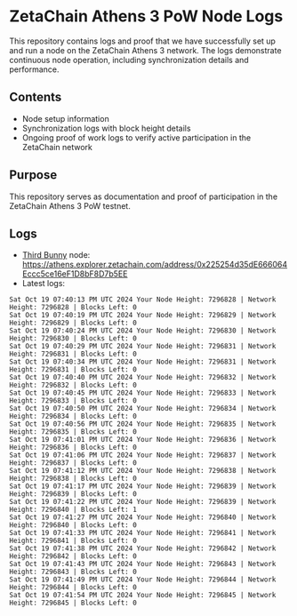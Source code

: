 # ZetaChain Athens 3 PoW Node Logs
This repository contains logs and proof that we have successfully set up and run a node on the ZetaChain Athens 3 network. The logs demonstrate continuous node operation, including synchronization details and performance.

## Contents
- Node setup information
- Synchronization logs with block height details
- Ongoing proof of work logs to verify active participation in the ZetaChain network

## Purpose
This repository serves as documentation and proof of participation in the ZetaChain Athens 3 PoW testnet.

## Logs

- [Third Bunny](https://thirdbunny.xyz/) node: https://athens.explorer.zetachain.com/address/0x225254d35dE666064Eccc5ce16eF1D8bF8D7b5EE
- Latest logs:
```
Sat Oct 19 07:40:13 PM UTC 2024 Your Node Height: 7296828 | Network Height: 7296828 | Blocks Left: 0
Sat Oct 19 07:40:19 PM UTC 2024 Your Node Height: 7296829 | Network Height: 7296829 | Blocks Left: 0
Sat Oct 19 07:40:24 PM UTC 2024 Your Node Height: 7296830 | Network Height: 7296830 | Blocks Left: 0
Sat Oct 19 07:40:29 PM UTC 2024 Your Node Height: 7296831 | Network Height: 7296831 | Blocks Left: 0
Sat Oct 19 07:40:34 PM UTC 2024 Your Node Height: 7296831 | Network Height: 7296831 | Blocks Left: 0
Sat Oct 19 07:40:40 PM UTC 2024 Your Node Height: 7296832 | Network Height: 7296832 | Blocks Left: 0
Sat Oct 19 07:40:45 PM UTC 2024 Your Node Height: 7296833 | Network Height: 7296833 | Blocks Left: 0
Sat Oct 19 07:40:50 PM UTC 2024 Your Node Height: 7296834 | Network Height: 7296834 | Blocks Left: 0
Sat Oct 19 07:40:56 PM UTC 2024 Your Node Height: 7296835 | Network Height: 7296835 | Blocks Left: 0
Sat Oct 19 07:41:01 PM UTC 2024 Your Node Height: 7296836 | Network Height: 7296836 | Blocks Left: 0
Sat Oct 19 07:41:06 PM UTC 2024 Your Node Height: 7296837 | Network Height: 7296837 | Blocks Left: 0
Sat Oct 19 07:41:12 PM UTC 2024 Your Node Height: 7296838 | Network Height: 7296838 | Blocks Left: 0
Sat Oct 19 07:41:17 PM UTC 2024 Your Node Height: 7296839 | Network Height: 7296839 | Blocks Left: 0
Sat Oct 19 07:41:22 PM UTC 2024 Your Node Height: 7296839 | Network Height: 7296840 | Blocks Left: 1
Sat Oct 19 07:41:27 PM UTC 2024 Your Node Height: 7296840 | Network Height: 7296840 | Blocks Left: 0
Sat Oct 19 07:41:33 PM UTC 2024 Your Node Height: 7296841 | Network Height: 7296841 | Blocks Left: 0
Sat Oct 19 07:41:38 PM UTC 2024 Your Node Height: 7296842 | Network Height: 7296842 | Blocks Left: 0
Sat Oct 19 07:41:43 PM UTC 2024 Your Node Height: 7296843 | Network Height: 7296843 | Blocks Left: 0
Sat Oct 19 07:41:49 PM UTC 2024 Your Node Height: 7296844 | Network Height: 7296844 | Blocks Left: 0
Sat Oct 19 07:41:54 PM UTC 2024 Your Node Height: 7296845 | Network Height: 7296845 | Blocks Left: 0
```
